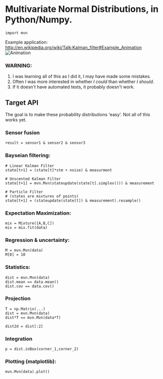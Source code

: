 Multivariate Normal Distributions, in Python/Numpy.
=============================================

    import mvn

Example application: <http://en.wikipedia.org/wiki/Talk:Kalman_filter#Example_Animation>
![Animation](http://upload.wikimedia.org/wikipedia/commons/5/5e/Kalman_filter_animation%2C_1d.gif)

### WARNING:

1. I was learning all of this as I did it, I may have made some mistakes.
2. Often I was more interested in whether *I could* than whether *I should*.
3. If it doesn't have automated tests, it probably doesn't work.


## Target API     
The goal is to make these probability distributions 'easy'. 
Not all of this works yet. 

### Sensor fusion

    result = sensor1 & sensor2 & sensor3

### Bayseian filtering:
    
    # Linear Kalman Filter
    state[t+1] = (state[t]*stm + noise) & measurment
    
    # Unscented Kalman Filter 
    state[t+1] = mvn.Mvn(stateupdate(state[t].simplex())) & measurement

    # Particle Filter 
    # (states are mixtures of points)
    state[t+1] = (stateupdate(state[t]) & measurement).resample()

### Expectation Maximization:

    mix = Mixture([A,B,C])
    mix = mix.fit(data)

### Regression & uncertainty:

    M = mvn.Mvn(data)
    M[0] = 10

### Statistics:

    dist = mvn.Mvn(data)
    dist.mean == data.mean()
    dist.cov == data.cov()

### Projection

    T = np.Matrix(...)
    dist = mvn.Mvn(data)
    dist*T == mvn.Mvn(data*T)

    dist2d = dist[:2]

### Integration
    
    p = dist.inBox(corner_1,corner_2)

### Plotting (matplotlib):

    mvn.Mvn(data).plot()
